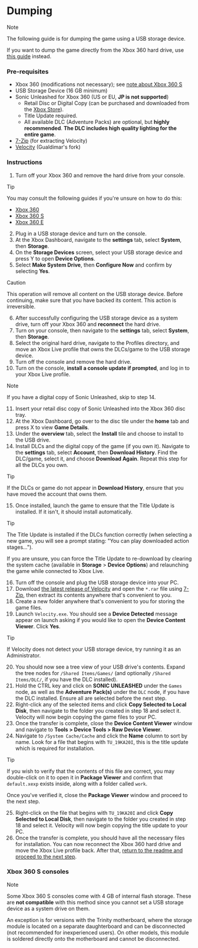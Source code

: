 # Dumping

> [!NOTE]
> The following guide is for dumping the game using a USB storage device.
>
> If you want to dump the game directly from the Xbox 360 hard drive, use [this guide](DUMPING-en.md) instead.

### Pre-requisites
- Xbox 360 (modifications not necessary); see [note about Xbox 360 S](#xbox-360-s)
- USB Storage Device (16 GB minimum)
- Sonic Unleashed for Xbox 360 (US or EU, **JP is not supported**)
    - Retail Disc or Digital Copy (can be purchased and downloaded from the [Xbox Store](https://www.xbox.com/en-US/games/store/sonic-unleashed/c098fgnmts8f)).
    - Title Update required.
    - All available DLC (Adventure Packs) are optional, but **highly recommended**. **The DLC includes high quality lighting for the entire game**.
- [7-Zip](https://7-zip.org/download.html) (for extracting Velocity)
- [Velocity](https://github.com/Gualdimar/Velocity/releases/download/xex%2Biso-branch/Velocity-XEXISO.rar) (Gualdimar's fork)

### Instructions

1. Turn off your Xbox 360 and remove the hard drive from your console.

> [!TIP]
> You may consult the following guides if you're unsure on how to do this:
> - [Xbox 360](https://www.ifixit.com/Guide/Xbox+360+Hard+Drive+Replacement/3326)
> - [Xbox 360 S](https://www.ifixit.com/Guide/Xbox+360+S+Hard+Drive+Replacement/3184)
> - [Xbox 360 E](https://www.ifixit.com/Guide/Xbox+360+E+Hard+Drive+Replacement/22179)

2. Plug in a USB storage device and turn on the console.
3. At the Xbox Dashboard, navigate to the **settings** tab, select **System**, then **Storage**.
4. On the **Storage Devices** screen, select your USB storage device and press Y to open **Device Options**.
5. Select **Make System Drive**, then **Configure Now** and confirm by selecting **Yes**.

> [!CAUTION]
> This operation will remove all content on the USB storage device. Before continuing, make sure that you have backed its content. This action is irreversible.

6. After successfully configuring the USB storage device as a system drive, turn off your Xbox 360 and **reconnect** the hard drive.
7. Turn on your console, then navigate to the **settings** tab, select **System**, then **Storage**.
8. Select the original hard drive, navigate to the Profiles directory, and move an Xbox Live profile that owns the DLCs/game to the USB storage device.
9. Turn off the console and remove the hard drive.
10. Turn on the console, **install a console update if prompted**, and log in to your Xbox Live profile.

> [!NOTE]
> If you have a digital copy of Sonic Unleashed, skip to step 14.

11. Insert your retail disc copy of Sonic Unleashed into the Xbox 360 disc tray.
12. At the Xbox Dashboard, go over to the disc tile under the **home** tab and press X to view **Game Details**.
13. Under the **overview** tab, select the **Install** tile and choose to install to the USB drive.
14. Install DLCs and the digital copy of the game (if you own it). Navigate to the **settings** tab, select **Account**, then **Download History**. Find the DLC/game, select it, and choose **Download Again**. Repeat this step for all the DLCs you own.

> [!TIP]
> If the DLCs or game do not appear in **Download History**, ensure that you have moved the account that owns them.

15. Once installed, launch the game to ensure that the Title Update is installed. If it isn't, it should install automatically.

> [!TIP]
> The Title Update is installed if the DLCs function correctly (when selecting a new game, you will see a prompt stating: "You can play downloaded action stages...").
>
> If you are unsure, you can force the Title Update to re-download by clearing the system cache (available in **Storage** > **Device Options**) and relaunching the game while connected to Xbox Live.

16. Turn off the console and plug the USB storage device into your PC.
17. Download [the latest release of Velocity](https://github.com/Gualdimar/Velocity/releases/download/xex%2Biso-branch/Velocity-XEXISO.rar) and open the `*.rar` file using [7-Zip](https://7-zip.org/download.html), then extract its contents anywhere that's convenient to you.
18. Create a new folder anywhere that's convenient to you for storing the game files.
19. Launch `Velocity.exe`. You should see a **Device Detected** message appear on launch asking if you would like to open the **Device Content Viewer**. Click **Yes**.

> [!TIP]
> If Velocity does not detect your USB storage device, try running it as an Administrator.

20. You should now see a tree view of your USB drive's contents. Expand the tree nodes for `/Shared Items/Games/` (and optionally `/Shared Items/DLC/`, if you have the DLC installed).
21. Hold the CTRL key and click on **SONIC UNLEASHED** under the `Games` node, as well as the **Adventure Pack(s)** under the `DLC` node, if you have the DLC installed. Ensure all are selected before the next step.
22. Right-click any of the selected items and click **Copy Selected to Local Disk**, then navigate to the folder you created in step 18 and select it. Velocity will now begin copying the game files to your PC.
23. Once the transfer is complete, close the **Device Content Viewer** window and navigate to **Tools > Device Tools > Raw Device Viewer**.
24. Navigate to `/System Cache/Cache` and click the **Name** column to sort by name. Look for a file that begins with `TU_19KA20I`, this is the title update which is required for installation.

> [!TIP]
> If you wish to verify that the contents of this file are correct, you may double-click on it to open it in **Package Viewer** and confirm that `default.xexp` exists inside, along with a folder called `work`.
>
> Once you've verified it, close the **Package Viewer** window and proceed to the next step.

25. Right-click on the file that begins with `TU_19KA20I` and click **Copy Selected to Local Disk**, then navigate to the folder you created in step 18 and select it. Velocity will now begin copying the title update to your PC.
26. Once the transfer is complete, you should have all the necessary files for installation. You can now reconnect the Xbox 360 hard drive and move the Xbox Live profile back. After that, [return to the readme and proceed to the next step](/README.md#how-to-install).

### Xbox 360 S consoles
> [!NOTE]
> Some Xbox 360 S consoles come with 4 GB of internal flash storage. These are **not compatible** with this method since you cannot set a USB storage device as a system drive on them.
>
> An exception is for versions with the Trinity motherboard, where the storage module is located on a separate daughterboard and can be disconnected (not recommended for inexperienced users). On other models, this module is soldered directly onto the motherboard and cannot be disconnected.